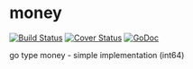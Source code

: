 # money

[![Build Status](https://travis-ci.org/antonikonovalov/money.svg?branch=master)](https://travis-ci.org/antonikonovalov/money)
[![Cover Status](http://gocover.io/_badge/github.com/antonikonovalov/money)](http://gocover.io/github.com/antonikonovalov/money)
[![GoDoc](https://godoc.org/github.com/antonikonovalov/money?status.svg)](http://godoc.org/github.com/antonikonovalov/money)

go type money - simple implementation (int64)
